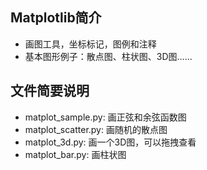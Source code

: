 ## Matplotlib简介
- 画图工具，坐标标记，图例和注释
- 基本图形例子：散点图、柱状图、3D图……
## 文件简要说明
- matplot_sample.py: 画正弦和余弦函数图
- matplot_scatter.py: 画随机的散点图
- matplot_3d.py: 画一个3D图，可以拖拽查看
- matplot_bar.py: 画柱状图